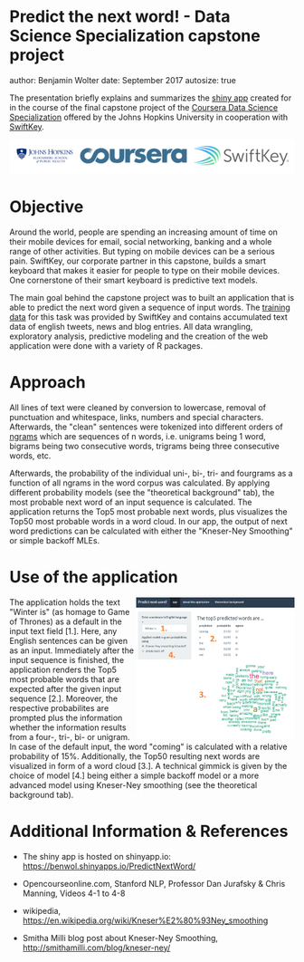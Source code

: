 Predict the next word! - Data Science Specialization capstone project
========================================================
author: Benjamin Wolter
date: September 2017
autosize: true

The presentation briefly explains and summarizes the [shiny app](https://benwol.shinyapps.io/PredictNextWord/) created for in the course of the final capstone project of the [Coursera Data Science Specialization](https://www.coursera.org/specializations/jhu-data-science) offered by the Johns Hopkins University in cooperation with [SwiftKey](https://swiftkey.com).

![](JH_coursera_swift.png)

Objective
========================================================

Around the world, people are spending an increasing amount of time on their mobile devices for email, social networking, banking and a whole range of other activities. But typing on mobile devices can be a serious pain. SwiftKey, our corporate partner in this capstone, builds a smart keyboard that makes it easier for people to type on their mobile devices. One cornerstone of their smart keyboard is predictive text models.

The main goal behind the capstone project was to built an application that is able to predict the next word given a sequence of input words. The [training data](https://d396qusza40orc.cloudfront.net/dsscapstone/dataset/Coursera-SwiftKey.zip) for this task was provided by SwiftKey and contains accumulated text data of english tweets, news and blog entries. All data wrangling, exploratory analysis, predictive modeling and the creation of the web application were done with a variety of R packages.

Approach
========================================================
All lines of text were cleaned by conversion to lowercase, removal of punctuation and whitespace, links, numbers and special characters. Afterwards, the "clean" sentences were tokenized into different orders of [ngrams](https://en.wikipedia.org/wiki/N-gram) which are sequences of n words, i.e. unigrams being 1 word, bigrams being two consecutive words, trigrams being three consecutive words, etc.

Afterwards, the probability of the individual uni-, bi-, tri- and fourgrams as a function of all ngrams in the word corpus was calculated. By applying different probability models (see the "theoretical background" tab), the most probable next word of an input sequence is calculated. The application returns the Top5 most probable next words, plus visualizes the Top50 most probable words in a word cloud. In our app, the output of next word predictions can be calculated with either the "Kneser-Ney Smoothing" or simple backoff MLEs.

Use of the application
========================================================
<img style="float: right;" src="app_example.PNG" width="280">

The application holds the text "Winter is" (as homage to Game of Thrones) as a default in the input text field [1.]. Here, any English sentences can be given as an input. Immediately after the input sequence is finished, the application renders the Top5 most probable words that are expected after the given input sequence [2.]. Moreover, the respective probabilites are prompted plus the information whether the information results from a four-, tri-, bi- or unigram. In case of the default input, the word "coming" is calculated with a relative probability of 15%. Additionally, the Top50 resulting next words are visualized in form of a word cloud [3.]. A technical gimmick is given by the choice of model [4.] being either a simple backoff model or a more advanced model using Kneser-Ney smoothing (see the theoretical background tab).

Additional Information & References
========================================================
- The shiny app is hosted on shinyapp.io: https://benwol.shinyapps.io/PredictNextWord/

- Opencourseonline.com, Stanford NLP, Professor Dan Jurafsky & Chris Manning, Videos 4-1 to 4-8

- wikipedia, https://en.wikipedia.org/wiki/Kneser%E2%80%93Ney_smoothing

- Smitha Milli blog post about Kneser-Ney Smoothing, http://smithamilli.com/blog/kneser-ney/
